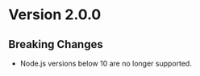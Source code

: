 Version 2.0.0
=============

Breaking Changes
----------------
- Node.js versions below 10 are no longer supported.
